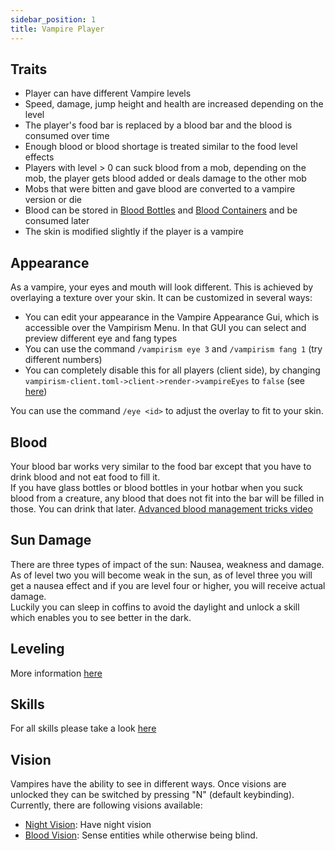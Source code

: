 ```yaml
---
sidebar_position: 1
title: Vampire Player
---
```


## Traits
* Player can have different Vampire levels
* Speed, damage, jump height and health are increased depending on the level
* The player's food bar is replaced by a blood bar and the blood is consumed over time
* Enough blood or blood shortage is treated similar to the food level effects
* Players with level > 0 can suck blood from a mob, depending on the mob, the player gets blood added or deals damage to the other mob
* Mobs that were bitten and gave blood are converted to a vampire version or die
* Blood can be stored in [Blood Bottles](../../content/items#blood-bottle) and [Blood Containers](../../content/blocks#blood-container) and be consumed later 
* The skin is modified slightly if the player is a vampire 

## Appearance
As a vampire, your eyes and mouth will look different. This is achieved by overlaying a texture over your skin.
It can be customized in several ways:
- You can edit your appearance in the Vampire Appearance Gui, which is accessible over the Vampirism Menu. In that GUI you can select and preview different eye and fang types
- You can use the command `/vampirism eye 3` and `/vampirism fang 1` (try different numbers)
- You can completely disable this for all players (client side), by changing `vampirism-client.toml->client->render->vampireEyes` to `false` (see [here](../../configuration))

You can use the command `/eye <id>` to adjust the overlay to fit to your skin.  


## Blood
Your blood bar works very similar to the food bar except that you have to drink blood and not eat food to fill it.  
If you have glass bottles or blood bottles in your hotbar when you suck blood from a creature, any blood that does not fit into the bar will be filled in those. You can drink that later.
[Advanced blood management tricks video](https://youtu.be/N2v0kDbD0fc)

## Sun Damage
There are three types of impact of the sun: Nausea, weakness and damage.  
As of level two you will become weak in the sun, as of level three you will get a nausea effect and if you are level four or higher, you will receive actual damage.  
Luckily you can sleep in coffins to avoid the daylight and unlock a skill which enables you to see better in the dark.

## Leveling
More information [here](./leveling)
## Skills
For all skills please take a look [here](./skills)

## Vision

Vampires have the ability to see in different ways. Once visions are unlocked they can be switched by pressing "N" (default keybinding).
Currently, there are following visions available:
- [Night Vision](./skills#night-vision): Have night vision
- [Blood Vision](./skills#blood-vision): Sense entities while otherwise being blind.